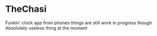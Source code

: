 # TheChasi
Funkin' clock app from phones
things are still work in progress though
Absolutely useless thing at the moment
